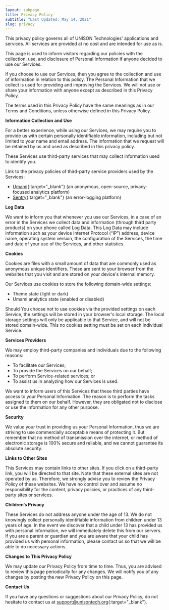 ```yaml
---
layout: subpage
title: Privacy Policy
subtitle: "Last Updated: May 14, 2021"
slug: privacy
---
```


This privacy policy governs all of UNISON Technologies' applications and services. All services are provided at no cost and are intended for use as is.

This page is used to inform visitors regarding our policies with the collection, use, and disclosure of Personal Information if anyone decided to use our Services.

If you choose to use our Services, then you agree to the collection and use of information in relation to this policy. The Personal Information that we collect is used for providing and improving the Services. We will not use or share your information with anyone except as described in this Privacy Policy.

The terms used in this Privacy Policy have the same meanings as in our Terms and Conditions, unless otherwise defined in this Privacy Policy.

**Information Collection and Use**

For a better experience, while using our Services, we may require you to provide us with certain personally identifiable information, including but not limited to your name and email address. The information that we request will be retained by us and used as described in this privacy policy.

These Services use third-party services that may collect information used to identify you.

Link to the privacy policies of third-party service providers used by the Services:

-   [Umami](https://umami.is/){:target="_blank"} (an anonymous, open-source, privacy-focused analytics platform)
-   [Sentry](https://sentry.io/privacy/){:target="_blank"} (an error-logging platform)

**Log Data**

We want to inform you that whenever you use our Services, in a case of an error in the Services we collect data and information (through third party products) on your phone called Log Data. This Log Data may include information such as your device Internet Protocol (“IP”) address, device name, operating system version, the configuration of the Services, the time and date of your use of the Services, and other statistics.

**Cookies**

Cookies are files with a small amount of data that are commonly used as anonymous unique identifiers. These are sent to your browser from the websites that you visit and are stored on your device's internal memory.

Our Services use cookies to store the following domain-wide settings:

-   Theme state (light or dark)
-   Umami analytics state (enabled or disabled)

Should You choose not to use cookies via the provided settings on each Service, the settings will be stored in your browser's local storage. The local storage settings will only be applicable to that Service, and will not be stored domain-wide. This no cookies setting must be set on each individual Service.

**Services Providers**

We may employ third-party companies and individuals due to the following reasons:

-   To facilitate our Services;
-   To provide the Services on our behalf;
-   To perform Service-related services; or
-   To assist us in analyzing how our Services is used.

We want to inform users of this Services that these third parties have access to your Personal Information. The reason is to perform the tasks assigned to them on our behalf. However, they are obligated not to disclose or use the information for any other purpose.

**Security**

We value your trust in providing us your Personal Information, thus we are striving to use commercially acceptable means of protecting it. But remember that no method of transmission over the internet, or method of electronic storage is 100% secure and reliable, and we cannot guarantee its absolute security.

**Links to Other Sites**

This Services may contain links to other sites. If you click on a third-party link, you will be directed to that site. Note that these external sites are not operated by us. Therefore, we strongly advise you to review the Privacy Policy of these websites. We have no control over and assume no responsibility for the content, privacy policies, or practices of any third-party sites or services.

**Children’s Privacy**

These Services do not address anyone under the age of 13. We do not knowingly collect personally identifiable information from children under 13 years of age. In the event we discover that a child under 13 has provided us with personal information, we will immediately delete this from our servers. If you are a parent or guardian and you are aware that your child has provided us with personal information, please contact us so that we will be able to do necessary actions.

**Changes to This Privacy Policy**

We may update our Privacy Policy from time to time. Thus, you are advised to review this page periodically for any changes. We will notify you of any changes by posting the new Privacy Policy on this page.

**Contact Us**

If you have any questions or suggestions about our Privacy Policy, do not hesitate to contact us at [support@unisontech.org](mailto:support@unisontech.org?subject=Questions%20About%20the%20Privacy%20Policy){:target="_blank"}.
